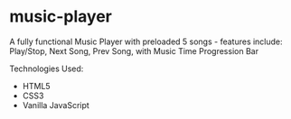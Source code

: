 # music-player

A fully functional Music Player with preloaded 5 songs - features include: Play/Stop, Next Song, Prev Song, with Music Time Progression Bar 

Technologies Used: 
+ HTML5 
+ CSS3
+ Vanilla JavaScript 
